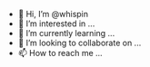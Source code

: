 - 👋 Hi, I’m @whispin
- 👀 I’m interested in ...
- 🌱 I’m currently learning ...
- 💞️ I’m looking to collaborate on ...
- 📫 How to reach me ...

<!---
whispin/whispin is a ✨ special ✨ repository because its `README.md` (this file) appears on your GitHub profile.
You can click the Preview link to take a look at your changes.
--->
